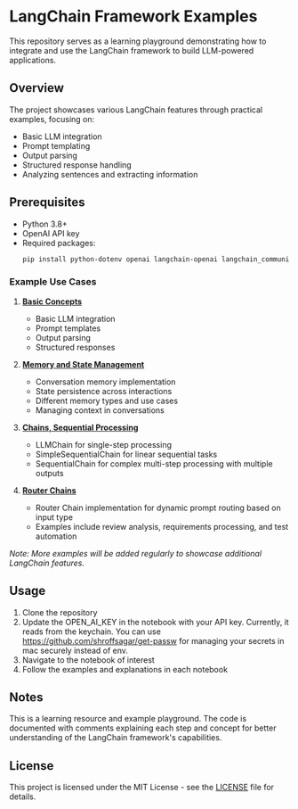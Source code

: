 # LangChain Framework Examples

This repository serves as a learning playground demonstrating how to integrate and use the LangChain framework to build LLM-powered applications.

## Overview

The project showcases various LangChain features through practical examples, focusing on:
- Basic LLM integration
- Prompt templating
- Output parsing
- Structured response handling
- Analyzing sentences and extracting information

## Prerequisites

- Python 3.8+
- OpenAI API key
- Required packages:
  ```bash
  pip install python-dotenv openai langchain-openai langchain_community
  ```

### Example Use Cases

1. **[Basic Concepts](1-model-prompts-parser.ipynb)**
   - Basic LLM integration
   - Prompt templates
   - Output parsing
   - Structured responses

2. **[Memory and State Management](2-memory.ipynb)**
   - Conversation memory implementation
   - State persistence across interactions
   - Different memory types and use cases
   - Managing context in conversations

3. **[Chains, Sequential Processing](3-chains.ipynb)**
   - LLMChain for single-step processing
   - SimpleSequentialChain for linear sequential tasks
   - SequentialChain for complex multi-step processing with multiple outputs

4. **[Router Chains](4-routerchain.ipynb)**
   - Router Chain implementation for dynamic prompt routing based on input type
   - Examples include review analysis, requirements processing, and test automation

*Note: More examples will be added regularly to showcase additional LangChain features.*

## Usage

1. Clone the repository
2. Update the OPEN_AI_KEY in the notebook with your API key. Currently, it reads from the keychain. You can use https://github.com/shroffsagar/get-passw for managing your secrets in mac securely instead of env.
3. Navigate to the notebook of interest
4. Follow the examples and explanations in each notebook

## Notes

This is a learning resource and example playground. The code is documented with comments explaining each step and concept for better understanding of the LangChain framework's capabilities.

## License

This project is licensed under the MIT License - see the [LICENSE](LICENSE) file for details.